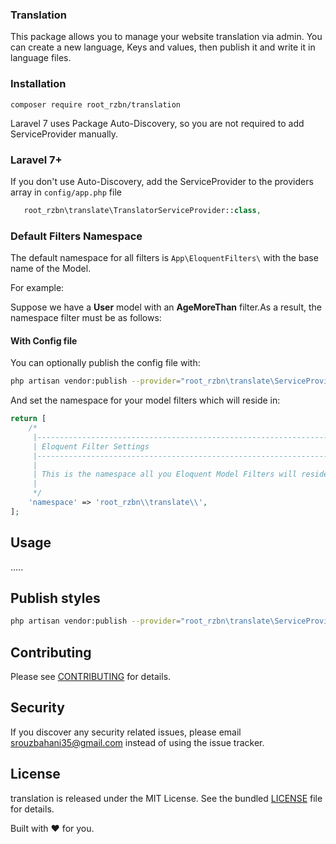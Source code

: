 ### Translation
This package allows you to manage your website translation via admin. You can create a new language, Keys and values, then publish it and write it in language files.

### Installation
```shell
composer require root_rzbn/translation
```
Laravel 7 uses Package Auto-Discovery, so you are not required to add ServiceProvider manually.

### Laravel 7+
If you don't use Auto-Discovery, add the ServiceProvider to the providers array in ``config/app.php`` file
```php
   root_rzbn\translate\TranslatorServiceProvider::class,
```

### Default Filters Namespace
The default namespace for all filters is  ``App\EloquentFilters\``  with the base name of the Model.

For example:

Suppose we have a **User** model with an **AgeMoreThan** filter.As a result, the namespace filter must be as follows:

#### With Config file
You can optionally publish the config file with:
```sh
php artisan vendor:publish --provider="root_rzbn\translate\ServiceProvider" --tag="config"
```
And set the namespace for your model filters which will reside in:
```php
return [
    /*
     |--------------------------------------------------------------------------
     | Eloquent Filter Settings
     |--------------------------------------------------------------------------
     |
     | This is the namespace all you Eloquent Model Filters will reside
     |
     */
    'namespace' => 'root_rzbn\\translate\\',
];
```

## Usage
.....

## Publish styles
```sh
php artisan vendor:publish --provider="root_rzbn\translate\ServiceProvider" --tag="assets"
```
## Contributing
Please see [CONTRIBUTING](CONTRIBUTING.md) for details.
## Security

If you discover any security related issues, please email srouzbahani35@gmail.com instead of using the issue tracker.

## License
translation is released under the MIT License. See the bundled
 [LICENSE](https://github.com/sararzbn/Translation/blob/master/LICENSE)
 file for details.

Built with :heart: for you.


